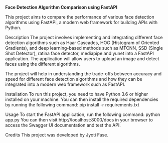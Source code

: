**Face Detection Algorithm Comparison using FastAPI**

This project aims to compare the performance of various face detection algorithms using FastAPI, a modern web framework for building APIs with Python.

Description
The project involves implementing and integrating different face detection algorithms such as Haar Cascades, HOG (Histogram of Oriented Gradients), and deep learning-based methods such as MTCNN, SSD (Single Shot Detector), ratina face detector, mediapipe and yunet into a FastAPI application. The application will allow users to upload an image and detect faces using the different algorithms.

The project will help in understanding the trade-offs between accuracy and speed for different face detection algorithms and how they can be integrated into a modern web framework such as FastAPI.

Installation
To run this project, you need to have Python 3.6 or higher installed on your machine. You can then install the required dependencies by running the following command:
pip install -r requirements.txt

Usage
To start the FastAPI application, run the following command:
python app.py
You can then visit http://localhost:8000/docs in your browser to access the Swagger UI documentation and test the API.

Credits
This project was developed by Jyoti Fase.
